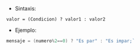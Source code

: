 - Sintaxis:
```
valor = (Condicion) ? valor1 : valor2
```

- Ejemplo:
```java
mensaje = (numero%2==0) ? "Es par" : "Es impar;`
```
